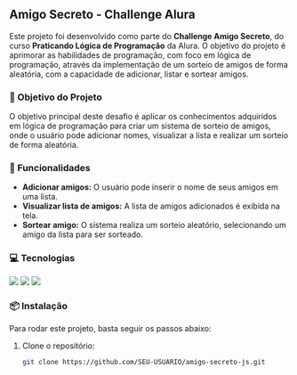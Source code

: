 ## Amigo Secreto - Challenge Alura

Este projeto foi desenvolvido como parte do **Challenge Amigo Secreto**, do curso **Praticando Lógica de Programação** da Alura. O objetivo do projeto é aprimorar as habilidades de programação, com foco em lógica de programação, através da implementação de um sorteio de amigos de forma aleatória, com a capacidade de adicionar, listar e sortear amigos.

### 🚀 Objetivo do Projeto

O objetivo principal deste desafio é aplicar os conhecimentos adquiridos em lógica de programação para criar um sistema de sorteio de amigos, onde o usuário pode adicionar nomes, visualizar a lista e realizar um sorteio de forma aleatória.

### 🔧 Funcionalidades

- **Adicionar amigos:** O usuário pode inserir o nome de seus amigos em uma lista.
- **Visualizar lista de amigos:** A lista de amigos adicionados é exibida na tela.
- **Sortear amigo:** O sistema realiza um sorteio aleatório, selecionando um amigo da lista para ser sorteado.

### 💻 Tecnologias
<div>
  <img src="https://img.shields.io/badge/HTML-239120?style=for-the-badge&logo=html5&logoColor=white">
  <img src="https://img.shields.io/badge/CSS-239120?&style=for-the-badge&logo=css3&logoColor=white">
  <img src="https://img.shields.io/badge/JavaScript-F7DF1E?style=for-the-badge&logo=javascript&logoColor=black">
</div>

### 📦 Instalação

Para rodar este projeto, basta seguir os passos abaixo:

1. Clone o repositório:

   ```bash
   git clone https://github.com/SEU-USUARIO/amigo-secreto-js.git
